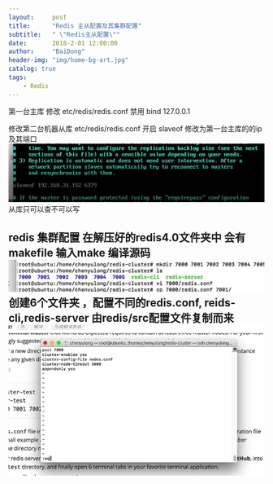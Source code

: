 ```yaml
---
layout:     post
title:      "Redis 主从配置及其集群配置"
subtitle:   " \"Redis主从配置\""
date:       2018-2-01 12:00:00
author:     "BaiDong"
header-img: "img/home-bg-art.jpg"
catalog: true
tags:
    - Redis
---
```

第一台主库 修改 etc/redis/redis.conf  禁用 bind 127.0.0.1

修改第二台机器从库    etc/redis/redis.conf   开启 slaveof  修改为第一台主库的的ip 及其端口
<img src="../img/3.jpg"/>
从库只可以查不可以写

redis 集群配置
在解压好的redis4.0文件夹中 会有makefile   输入make 编译源码
<img src="../img/1.jpg"/>
创建6个文件夹 ，配置不同的redis.conf, reids-cli,redis-server 由redis/src配置文件复制而来
<img src="../img/2.jpg"/>
---


